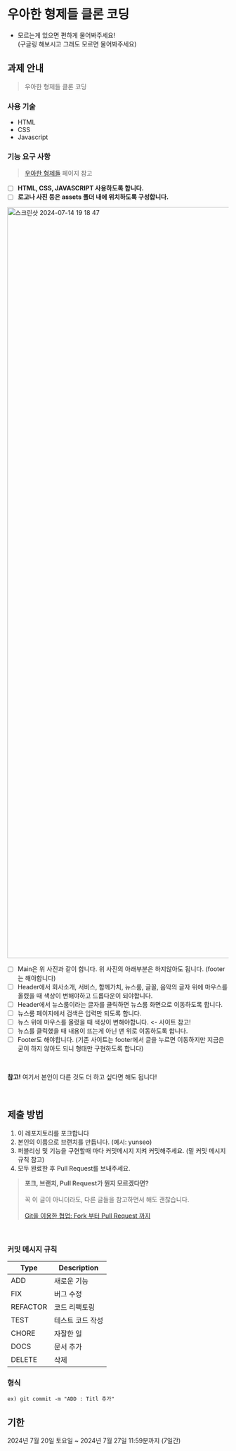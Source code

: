 # 우아한 형제들 클론 코딩
- 모르는게 있으면 편하게 물어봐주세요!<br>
  (구글링 해보시고 그래도 모르면 물어봐주세요)
## 과제 안내
> 우아한 형제들 클론 코딩<br>

### 사용 기술
- HTML
- CSS
- Javascript

### 기능 요구 사항
> [우아한 형제들](https://www.woowahan.com/) 페이지 참고


- [ ] **HTML, CSS, JAVASCRIPT 사용하도록 합니다.**
- [ ] **로고나 사진 등은 assets 폴더 내에 위치하도록 구성합니다.**
<img width="1710" alt="스크린샷 2024-07-14 19 18 47" src="https://github.com/user-attachments/assets/3f2b496c-4a77-4d4d-908c-e7eea7622b2c">

- [ ] Main은 위 사진과 같이 합니다. 위 사진의 아래부분은 하지않아도 됩니다. (footer는 해야합니다)<br>
- [ ] Header에서 회사소개, 서비스, 함께가치, 뉴스룸, 글꼴, 음악의 글자 위에 마우스를 올렸을 때 색상이 변해야하고 드롭다운이 되야합니다.<br>
- [ ] Header에서 뉴스룸이라는 글자를 클릭하면 뉴스룸 화면으로 이동하도록 합니다.<br>
- [ ] 뉴스룸 페이지에서 검색은 입력만 되도록 합니다.<br>
- [ ] 뉴스 위에 마우스를 올렸을 때 색상이 변해야합니다. <- 사이트 참고!<br>
- [ ] 뉴스를 클릭했을 때 내용이 뜨는게 아닌 맨 위로 이동하도록 합니다.<br>
- [ ] Footer도 해야합니다. (기존 사이트는 footer에서 글을 누르면 이동하지만 지금은 굳이 하지 않아도 되니 형태만 구현하도록 합니다)<br>
<br>

**참고!**  여기서 본인이 다른 것도 더 하고 싶다면 해도 됩니다!

<br>

## 제출 방법
1. 이 레포지토리를 포크합니다
2. 본인의 이름으로 브랜치를 만듭니다. (예시: yunseo)
3. 퍼블리싱 및 기능을 구현할때 마다 커밋메시지 지켜 커밋해주세요. (밑 커밋 메시지 규칙 참고)
5. 모두 완료한 후 Pull Request를 보내주세요.

> **포크, 브랜치, Pull Request가 뭔지 모르겠다면?** <br>  
> 꼭 이 글이 아니더라도, 다른 글들을 참고하면서 해도 괜찮습니다.<br>  
> [Git을 이용한 협업: Fork 부터 Pull Request 까지](https://seungwubaek.github.io/tools/git/contributing_using_pull_request/)

<br>

### 커밋 메시지 규칙
| Type     | Description     |
| -------- | ---------------- |
| ADD      | 새로운 기능      |
| FIX      | 버그 수정        |
| REFACTOR | 코드 리팩토링    |
| TEST     | 테스트 코드 작성 |
| CHORE    | 자잘한 일        |
| DOCS     | 문서 추가        |
| DELETE   | 삭제             |

### 형식
```
ex) git commit -m "ADD : Titl 추가"
```

## 기한
2024년 7월 20일 토요일 ~ 2024년 7월 27일 11:59분까지 (7일간)
